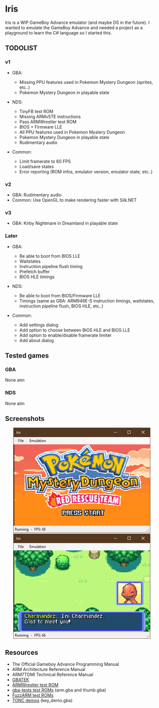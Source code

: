 # Iris

Iris is a WIP GameBoy Advance emulator (and maybe DS in the future). I wanted to emulate the GameBoy Advance and needed a project as a playground to learn the C# language so I started this.

## TODOLIST

### v1

- GBA:
  - Missing PPU features used in Pokemon Mystery Dungeon (sprites, etc..)
  - Pokemon Mystery Dungeon in playable state

- NDS:
  - TinyFB test ROM
  - Missing ARMv5TE instructions
  - Pass ARMWrestler test ROM
  - BIOS + Firmware LLE
  - All PPU features used in Pokemon Mystery Dungeon
  - Pokemon Mystery Dungeon in playable state
  - Rudimentary audio

- Common:
  - Limit framerate to 60 FPS
  - Load/save states
  - Error reporting (ROM infos, emulator version, emulator state, etc..)

### v2

- GBA: Rudimentary audio
- Common: Use OpenGL to make rendering faster with Silk.NET

### v3

- GBA: Kirby Nightmare in Dreamland in playable state

### Later

- GBA:
  - Be able to boot from BIOS LLE
  - Waitstates
  - Instruction pipeline flush timing
  - Prefetch buffer
  - BIOS HLE timings

- NDS:
  - Be able to boot from BIOS/Firmware LLE
  - Timings (same as GBA: ARM946E-S instruction timings, waitstates, instruction pipeline flush, BIOS HLE, etc..)

- Common:
  - Add settings dialog
  - Add option to choose between BIOS HLE and BIOS LLE
  - Add option to enable/disable framerate limiter
  - Add about dialog

## Tested games

### GBA

None atm

### NDS

None atm

## Screenshots

<p align="center">
  <img src="Screenshots/Capture.PNG"/>
  <img src="Screenshots/Capture-2.PNG"/>
</p>

## Resources

- The Official Gameboy Advance Programming Manual
- ARM Architecture Reference Manual
- ARM7TDMI Technical Reference Manual
- [GBATEK](https://problemkaputt.de/gbatek.htm)
- [ARMWrestler test ROM](https://github.com/destoer/armwrestler-gba-fixed)
- [gba-tests test ROMs](https://github.com/jsmolka/gba-tests) (arm.gba and thumb.gba)
- [FuzzARM test ROMs](https://github.com/DenSinH/FuzzARM)
- [TONC demos](https://www.coranac.com/tonc/text/toc.htm) (key_demo.gba)
